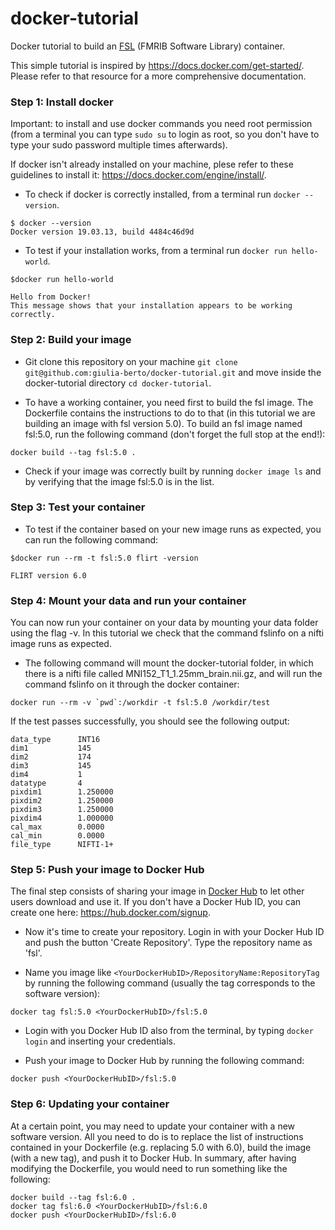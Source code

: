 # docker-tutorial
Docker tutorial to build an [FSL](https://fsl.fmrib.ox.ac.uk/fsl/fslwiki) (FMRIB Software Library) container.

This simple tutorial is inspired by https://docs.docker.com/get-started/. Please refer to that resource for a more comprehensive documentation. 

### Step 1: Install docker

Important: to install and use docker commands you need root permission (from a terminal you can type ```sudo su``` to login as root, so you don't have to type your sudo password multiple times afterwards).

If docker isn't already installed on your machine, plese refer to these guidelines to install it: https://docs.docker.com/engine/install/.

* To check if docker is correctly installed, from a terminal run ```docker --version```.
```
$ docker --version
Docker version 19.03.13, build 4484c46d9d 
```
* To test if your installation works, from a terminal run ```docker run hello-world```.
```
$docker run hello-world

Hello from Docker!
This message shows that your installation appears to be working correctly.
```

### Step 2: Build your image

* Git clone this repository on your machine ```git clone git@github.com:giulia-berto/docker-tutorial.git``` and move inside the docker-tutorial directory ```cd docker-tutorial```.

* To have a working container, you need first to build the fsl image. The Dockerfile contains the instructions to do to that (in this tutorial we are building an image with fsl version 5.0). To build an fsl image named fsl:5.0, run the following command (don't forget the full stop at the end!):
```
docker build --tag fsl:5.0 .
```
* Check if your image was correctly built by running ```docker image ls``` and by verifying that the image fsl:5.0 is in the list.


### Step 3: Test your container

* To test if the container based on your new image runs as expected, you can run the following command:
```
$docker run --rm -t fsl:5.0 flirt -version

FLIRT version 6.0
```

### Step 4: Mount your data and run your container

You can now run your container on your data by mounting your data folder using the flag -v. In this tutorial we check that the command fslinfo on a nifti image runs as expected. 

* The following command will mount the docker-tutorial folder, in which there is a nifti file called MNI152_T1_1.25mm_brain.nii.gz, and will run the command fslinfo on it through the docker container:
```
docker run --rm -v `pwd`:/workdir -t fsl:5.0 /workdir/test
```
If the test passes successfully, you should see the following output:
```
data_type      INT16
dim1           145
dim2           174
dim3           145
dim4           1
datatype       4
pixdim1        1.250000
pixdim2        1.250000
pixdim3        1.250000
pixdim4        1.000000
cal_max        0.0000
cal_min        0.0000
file_type      NIFTI-1+
```

### Step 5: Push your image to Docker Hub

The final step consists of sharing your image in [Docker Hub](https://hub.docker.com/) to let other users download and use it. If you don't have a Docker Hub ID, you can create one here: https://hub.docker.com/signup.

* Now it's time to create your repository. Login in with your Docker Hub ID and push the button 'Create Repository'. Type the repository name as 'fsl'.

* Name you image like ```<YourDockerHubID>/RepositoryName:RepositoryTag``` by running the following command (usually the tag corresponds to the software version):
```
docker tag fsl:5.0 <YourDockerHubID>/fsl:5.0
```
* Login with you Docker Hub ID also from the terminal, by typing ```docker login``` and inserting your credentials.

* Push your image to Docker Hub by running the following command:
```
docker push <YourDockerHubID>/fsl:5.0
```

### Step 6: Updating your container

At a certain point, you may need to update your container with a new software version. All you need to do is to replace the list of instructions contained in your Dockerfile (e.g. replacing 5.0 with 6.0), build the image (with a new tag), and push it to Docker Hub. In summary, after having modifying the Dockerfile, you would need to run something like the following:
```
docker build --tag fsl:6.0 .
docker tag fsl:6.0 <YourDockerHubID>/fsl:6.0
docker push <YourDockerHubID>/fsl:6.0
```
